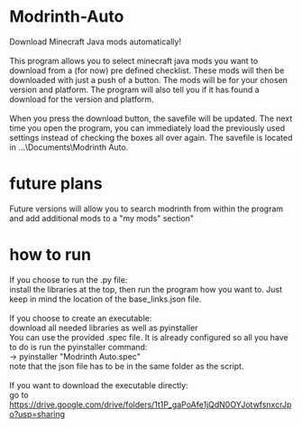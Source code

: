 # Modrinth-Auto
Download Minecraft Java mods automatically!\
\
This program allows you to select minecraft java mods you want to download from a (for now) pre defined checklist. These mods will then be downloaded with just a push of a button. The mods will be for your chosen version and platform. The program will also tell you if it has found a download for the version and platform.\
\
When you press the download button, the savefile will be updated. The next time you open the program, you can immediately load the previously used settings instead of checking the boxes all over again. The savefile is located in ...\Documents\Modrinth Auto\.

# future plans
Future versions will allow you to search modrinth from within the program and add additional mods to a "my mods" section"

# how to run
If you choose to run the .py file:\
install the libraries at the top, then run the program how you want to. Just keep in mind the location of the base_links.json file.\
\
If you choose to create an executable:\
download all needed libraries as well as pyinstaller\
You can use the provided .spec file. It is already configured so all you have to do is run the pyinstaller command:\
-> pyinstaller "Modrinth Auto.spec"\
note that the json file has to be in the same folder as the script.\
\
If you want to download the executable directly:\
go to https://drive.google.com/drive/folders/1t1P_gaPoAfe1jQdN0OYJotwfsnxcrJpo?usp=sharing
